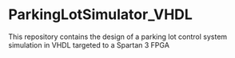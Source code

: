 # ParkingLotSimulator_VHDL
This repository contains the design of a parking lot control system simulation in VHDL targeted to a Spartan 3 FPGA
